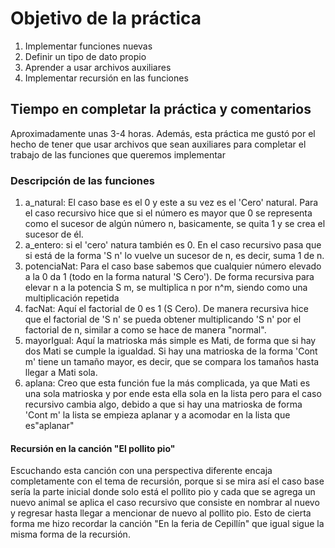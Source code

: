 # Objetivo de la práctica
1. Implementar funciones nuevas
2. Definir un tipo de dato propio
3. Aprender a usar archivos auxiliares
4. Implementar recursión en las funciones 

## Tiempo en completar la práctica y comentarios
Aproximadamente unas 3-4 horas. Además, esta práctica me gustó por el hecho de tener que usar archivos que sean auxiliares para completar el trabajo de las funciones que queremos implementar

### Descripción de las funciones 
1. a_natural: El caso base es el 0 y este a su vez es el 'Cero' natural. Para el caso recursivo hice que si el número es mayor que 0 se representa como el sucesor de algún número n, basicamente, se quita 1 y se crea el sucesor de él.
2. a_entero: si el 'cero' natura también es 0. En el caso recursivo pasa que si está de la forma 'S n' lo vuelve un sucesor de n, es decir, suma 1 de n.
3. potenciaNat: Para el caso base sabemos que cualquier número elevado a la 0 da 1 (todo en la forma natural 'S Cero'). De forma recursiva para elevar n a la potencia S m, se multiplica n por n^m, siendo como una multiplicación repetida
4. facNat: Aquí el factorial de 0 es 1 (S Cero). De manera recursiva hice que el factorial de 'S n' se pueda obtener multiplicando 'S n' por el factorial de n, similar a como se hace de manera "normal".
5. mayorIgual: Aquí la matrioska más simple es Mati, de forma que si hay dos Mati se cumple la igualdad. Si hay una matrioska de la forma 'Cont m' tiene un tamaño mayor, es decir, que se compara los tamaños hasta llegar a Mati sola.
6. aplana: Creo que esta función fue la más complicada, ya que Mati es una sola matrioska y por ende esta ella sola en la lista pero para el caso recursivo cambia algo, debido a que si hay una matrioska de forma 'Cont m' la lista se empieza aplanar y a acomodar en la lista que es"aplanar"
#### Recursión en la canción "El pollito pio"
Escuchando esta canción con una perspectiva diferente encaja completamente con el tema de recursión, porque si se mira así el caso base sería la parte inicial donde solo está el pollito pio y cada que se agrega un nuevo animal se aplica el caso recursivo que consiste en nombrar al nuevo y regresar hasta llegar a mencionar de nuevo al pollito pio.
Esto de cierta forma me hizo recordar la canción "En la feria de Cepillín" que igual sigue la misma forma de la recursión.
